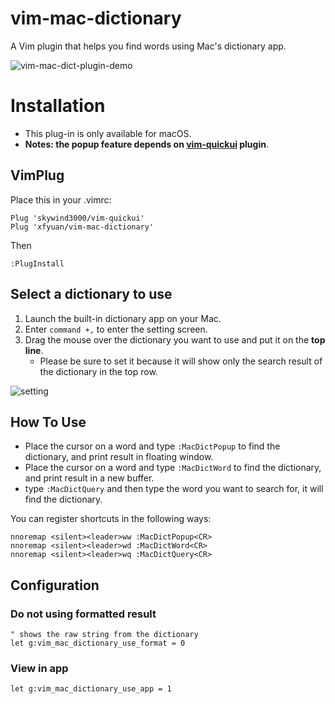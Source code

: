 # vim-mac-dictionary

A Vim plugin that helps you find words using Mac's dictionary app.

![vim-mac-dict-plugin-demo](https://cdn.jsdelivr.net/gh/xfyuan/ossimgs@master/20200714vim-mac-dict-plugin-demo.gif)

# Installation

* This plug-in is only available for macOS.
* **Notes: the popup feature depends on [vim-quickui](https://github.com/skywind3000/vim-quickui) plugin**.

## VimPlug

Place this in your .vimrc:

```viml
Plug 'skywind3000/vim-quickui'
Plug 'xfyuan/vim-mac-dictionary'
```

Then

```
:PlugInstall
```

## Select a dictionary to use

1. Launch the built-in dictionary app on your Mac.
2. Enter `command +,` to enter the setting screen.
3. Drag the mouse over the dictionary you want to use and put it on the **top line**.
    * Please be sure to set it because it will show only the search result of the dictionary in the top row.

![setting](https://user-images.githubusercontent.com/1855714/48071044-a4676000-e21c-11e8-8609-a8c33b58e28c.png )

## How To Use

* Place the cursor on a word and type `:MacDictPopup` to find the dictionary, and print result in floating window.
* Place the cursor on a word and type `:MacDictWord` to find the dictionary, and print result in a new buffer.
* type `:MacDictQuery` and then type the word you want to search for, it will find the dictionary.

You can register shortcuts in the following ways:

```viml
nnoremap <silent><leader>ww :MacDictPopup<CR>
nnoremap <silent><leader>wd :MacDictWord<CR>
nnoremap <silent><leader>wq :MacDictQuery<CR>
```

## Configuration

### Do not using formatted result

```viml
" shows the raw string from the dictionary
let g:vim_mac_dictionary_use_format = 0
```

### View in app

```viml
let g:vim_mac_dictionary_use_app = 1
```
